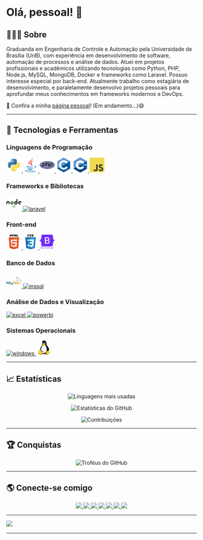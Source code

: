 # Olá, pessoal! 👋

## 👩🏻‍💻 Sobre 

Graduanda em Engenharia de Controle e Automação pela Universidade de Brasília (UnB), com experiência em desenvolvimento de software, automação de processos e análise de dados. Atuei em projetos profissionais e acadêmicos utilizando tecnologias como Python, PHP, Node.js, MySQL, MongoDB, Docker e frameworks como Laravel. Possuo interesse especial por back-end. Atualmente trabalho como estagiária de desenvolvimento, e paralelamente desenvolvo projetos pessoais para aprofundar meus conhecimentos em frameworks modernos e DevOps.

🔗 Confira a minha [página pessoal](https://dekomonte.github.io/)! (Em andamento...)😄

---

## 🚀 Tecnologias e Ferramentas  

<p align="left">
  <!-- Linguagens de Programação -->
  <h3>Linguagens de Programação</h3>
  <a href="https://www.python.org" target="_blank" rel="noreferrer">
    <img src="https://raw.githubusercontent.com/devicons/devicon/master/icons/python/python-original.svg" alt="python" width="40" height="40"/>
  </a>
  <a href="https://www.java.com" target="_blank" rel="noreferrer">
    <img src="https://raw.githubusercontent.com/devicons/devicon/master/icons/java/java-original.svg" alt="java" width="40" height="40"/>
  </a>
  <a href="https://www.php.net" target="_blank" rel="noreferrer">
    <img src="https://raw.githubusercontent.com/devicons/devicon/master/icons/php/php-original.svg" alt="php" width="40" height="40"/>
  </a>
  <a href="https://www.cprogramming.com/" target="_blank" rel="noreferrer">
    <img src="https://raw.githubusercontent.com/devicons/devicon/master/icons/c/c-original.svg" alt="c" width="40" height="40"/>
  </a>
  <a href="https://www.w3schools.com/cpp/" target="_blank" rel="noreferrer">
    <img src="https://raw.githubusercontent.com/devicons/devicon/master/icons/cplusplus/cplusplus-original.svg" alt="cplusplus" width="40" height="40"/>
  </a>
  <a href="https://developer.mozilla.org/en-US/docs/Web/JavaScript" target="_blank" rel="noreferrer">
    <img src="https://raw.githubusercontent.com/devicons/devicon/master/icons/javascript/javascript-original.svg" alt="javascript" width="40" height="40"/>
  </a>

  <!-- Frameworks e Bibliotecas -->
  <h3>Frameworks e Bibliotecas</h3>
  <a href="https://nodejs.org" target="_blank" rel="noreferrer">
    <img src="https://raw.githubusercontent.com/devicons/devicon/master/icons/nodejs/nodejs-original-wordmark.svg" alt="nodejs" width="40" height="40"/>
  </a>
  <a href="https://laravel.com/" target="_blank" rel="noreferrer">
    <img src="https://cdn.jsdelivr.net/gh/devicons/devicon@latest/icons/laravel/laravel-original.svg" alt="laravel" width="40" height="40"/>
  </a>

  <!-- Front-end -->
  <h3>Front-end</h3>
  <a href="https://www.w3.org/html/" target="_blank" rel="noreferrer">
    <img src="https://raw.githubusercontent.com/devicons/devicon/master/icons/html5/html5-original-wordmark.svg" alt="html5" width="40" height="40"/>
  </a>
  <a href="https://www.w3schools.com/css/" target="_blank" rel="noreferrer">
    <img src="https://raw.githubusercontent.com/devicons/devicon/master/icons/css3/css3-original-wordmark.svg" alt="css3" width="40" height="40"/>
  </a>
  <a href="https://getbootstrap.com" target="_blank" rel="noreferrer">
    <img src="https://raw.githubusercontent.com/devicons/devicon/master/icons/bootstrap/bootstrap-plain-wordmark.svg" alt="bootstrap" width="40" height="40"/>
  </a>

  <!-- Banco de Dados -->
  <h3>Banco de Dados</h3>
  <a href="https://www.mysql.com/" target="_blank" rel="noreferrer">
    <img src="https://raw.githubusercontent.com/devicons/devicon/master/icons/mysql/mysql-original-wordmark.svg" alt="mysql" width="40" height="40"/>
  </a>
  <a href="https://www.microsoft.com/en-us/sql-server" target="_blank" rel="noreferrer">
    <img src="https://www.svgrepo.com/show/303229/microsoft-sql-server-logo.svg" alt="mssql" width="40" height="40"/>
  </a>

  <!-- Análise de Dados e Visualização -->
  <h3>Análise de Dados e Visualização</h3>
  <a href="https://www.microsoft.com/en-us/microsoft-365/excel" target="_blank" rel="noreferrer">
    <img src="https://upload.wikimedia.org/wikipedia/commons/3/34/Microsoft_Office_Excel_%282019%E2%80%93present%29.svg" alt="excel" width="40" height="40"/>
  </a>
  <a href="https://powerbi.microsoft.com/" target="_blank" rel="noreferrer">
    <img src="https://upload.wikimedia.org/wikipedia/commons/c/cf/New_Power_BI_Logo.svg" alt="powerbi" width="40" height="40"/>
  </a>

  <!-- Sistemas Operacionais -->
  <h3>Sistemas Operacionais</h3>
  <a href="https://www.microsoft.com/en-us/windows/" target="_blank" rel="noreferrer">
    <img src="https://upload.wikimedia.org/wikipedia/commons/8/87/Windows_logo_-_2021.svg" alt="windows" width="40" height="40"/>
  </a>
  <a href="https://www.linux.org/" target="_blank" rel="noreferrer">
    <img src="https://raw.githubusercontent.com/devicons/devicon/master/icons/linux/linux-original.svg" alt="linux" width="40" height="40"/>
  </a>
</p>


---

## 📈 Estatísticas  

<p align="center">
  <img src="https://github-readme-stats.vercel.app/api/top-langs/?username=dekomonte&layout=compact&langs_count=7&theme=dark&locale=pt-br" alt="Linguagens mais usadas" />
</p>

<p align="center">
  <img src="https://github-readme-stats.vercel.app/api?username=dekomonte&show_icons=true&theme=dark&include_all_commits=true&count_private=true&locale=pt-br" alt="Estatísticas do GitHub" />
</p>

<p align="center">
  <img src="https://github-readme-streak-stats.herokuapp.com?user=dekomonte&theme=dark&locale=pt_BR" alt="Contribuições" />
</p>

---

## 🏆 Conquistas  

<p align="center">
  <img src="https://github-profile-trophy.vercel.app/?username=dekomonte&theme=gruvbox&column=-1" alt="Troféus do GitHub" />
</p>

---

## 🌎 Conecte-se comigo  

<p align="center">
  <a href="https://linkedin.com/in/andressa-sena-a8b26620b" target="_blank">
    <img src="https://img.shields.io/badge/-LinkedIn-%230077B5?style=for-the-badge&logo=linkedin&logoColor=white" />
  </a>
  <a href="https://www.hackerrank.com/dekomonte" target="_blank">
    <img src="https://img.shields.io/badge/-HackerRank-%2329b53d?style=for-the-badge&logo=hackerrank&logoColor=white" />
  </a>
  <a href="https://codeforces.com/profile/dekomonte" target="_blank">
    <img src="https://img.shields.io/badge/-Codeforces-%231c1c1c?style=for-the-badge&logo=codeforces&logoColor=white" />
  </a>
  <a href="https://www.beecrowd.com.br/judge/pt/profile/116785" target="_blank">
    <img src="https://img.shields.io/badge/-Beecrowd-%234E4E4E?style=for-the-badge" />
  </a>
  <a href="https://leetcode.com/dekomonte/" target="_blank">
    <img src="https://img.shields.io/badge/-LeetCode-%23FFA116?style=for-the-badge&logo=leetcode&logoColor=white" />
  </a>
  <a href="https://atcoder.jp/users/dekomonte" target="_blank">
    <img src="https://img.shields.io/badge/-AtCoder-%230066cc?style=for-the-badge&logo=atcoder&logoColor=white" />
  </a>
  <a href="https://exercism.org/profiles/dekomonte" target="_blank">
    <img src="https://img.shields.io/badge/-Exercism-%235A0FC8?style=for-the-badge&logo=exercism&logoColor=white" />
  </a>
</p>

---

![](https://komarev.com/ghpvc/?username=dekomonte&color=brightgreen)

---
